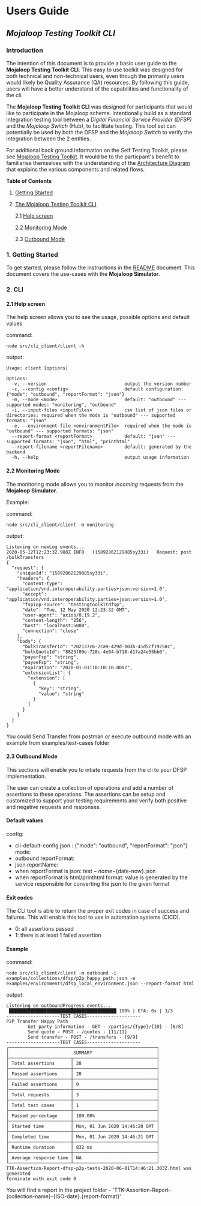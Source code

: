 # Users Guide

## _Mojaloop Testing Toolkit CLI_

### Introduction

The intention of this document is to provide a basic user guide to the **Mojaloop Testing Toolkit CLI**. This easy to use toolkit was designed for both technical and non-technical users, even though the primarily users would likely be Quality Assurance (QA) resources. By following this guide, users will have a better understand of the capabilities and functionality of the cli.

The **Mojaloop Testing Toolkit CLI** was designed for participants that would like to participate in the Mojaloop scheme. Intentionally build as a standard integration testing tool between a _Digital Financial Service Provider (DFSP)_ and the _Mojaloop Switch_ (Hub), to facilitate testing. This tool set can potentially be used by both the DFSP and the _Mojaloop Switch_ to verify the integration between the 2 entities.

For additional back ground information on the Self Testing Toolkit, please see [Mojaloop Testing Toolkit](/documents/Mojaloop-Testing-Toolkit.md). It would be to the particpant's benefit to familiarise themselves with the understanding of the  [Architecture Diagram](/documents/MojaloopÂ-Testing-Tool.md#7-architecture) that explains the various components and related flows.


**Table of Contents**

1. [Getting Started](#1-getting-started)

2. [The Mojaloop Testing Toolkit CLI](#2-the-mojaloop-testing-toolkit)

    2.1 [Help screen](#21-at-first-glance)

    2.2 [Monitoring Mode](#22-monitoring-mode)

    2.3 [Outbound Mode](#23-outbound-mode)

### 1. Getting Started

To get started, please follow the instructions in the [README](/README.md) document. This document covers the use-cases with the **Mojaloop Simulator**.

### 2. CLI

#### 2.1 Help screen

The help screen allows you to see the usage, possible options and default values

command: 

```
node src/cli_client/client -h
```

output:

```
Usage: client [options]

Options:
  -v, --version                             output the version number
  -c, --config <config>                     default configuration: {"mode": "outbound", "reportFormat": "json"}
  -m, --mode <mode>                         default: "outbound" --- supported modes: "monitoring", "outbound"
  -i, --input-files <inputFiles>            csv list of json files or directories; required when the mode is "outbound" --- supported formats: "json"
  -e, --environment-file <environmentFile>  required when the mode is "outbound" --- supported formats: "json"
  --report-format <reportFormat>            default: "json" --- supported formats: "json", "html", "printhtml"
  --report-filename <reportFilename>        default: generated by the backend
  -h, --help                                output usage information
```

#### 2.2 Monitoring Mode

The monitoring mode allows you to monitor _incoming_ requests from the **Mojaloop Simulator**.

Example:

command:

```
node src/cli_client/client -m monitoring
```

output:

```
Listening on newLog events...
2020-05-12T12:23:32.988Z INFO   (15892862129885sy33i)   Request: post /bulkTransfers
{
  "request": {
    "uniqueId": "15892862129885sy33i",
    "headers": {
      "content-type": "application/vnd.interoperability.parties+json;version=1.0",
      "accept": "application/vnd.interoperability.parties+json;version=1.0",
      "fspiop-source": "testingtoolkitdfsp",
      "date": "Tue, 12 May 2020 12:23:32 GMT",
      "user-agent": "axios/0.19.2",
      "content-length": "256",
      "host": "localhost:5000",
      "connection": "close"
    },
    "body": {
      "bulkTransferId": "202137c6-2ca9-429d-b03b-41d5cf19258c",
      "bulkQuoteId": "8823f09e-728c-4e04-b718-d17a24e55bb0",
      "payerFsp": "string",
      "payeeFsp": "string",
      "expiration": "2020-01-01T10:10:10.000Z",
      "extensionList": {
        "extension": [
          {
            "key": "string",
            "value": "string"
          }
        ]
      }
    }
  }
}
```

You could Send Transfer from postman or execute outbound mode with an example from examples/test-cases folder

#### 2.3 Outbound Mode

This sections will enable you to intiate requests from the cli to your DFSP implementation.

The user can create a collection of operations and add a number of assertions to these operations. The assertions can be setup and customized to support your testing requirements and verify both positive and negative requests and responses. 

#### Default values

config:
  - cli-default-config.json : {"mode": "outbound", "reportFormat": "json"}
mode:
  - outbound
reportFormat:
  - json
reportName:
  - when reportFormat is json: ${test-name}-${date-now}.json
  - when reportFormat is html/printhtml format: value is generated by the service responsible for converting the json to the given format

#### Exit codes

The CLI tool is able to return the proper exit codes in case of success and failures. This will enable this tool to use in automation systems (CICD).

  - 0: all assertions passed
  - 1: there is at least 1 failed assertion

#### Example

command:

```
node src/cli_client/client -m outbound -i examples/collections/dfsp/p2p_happy_path.json -e examples/environments/dfsp_local_environment.json --report-format html
```

output:

```
Listening on outboundProgress events...
 ████████████████████████████████████████ 100% | ETA: 0s | 3/3
--------------------TEST CASES--------------------
P2P Transfer Happy Path
        Get party information - GET - /parties/{Type}/{ID} - [8/8]
        Send quote - POST - /quotes - [11/11]
        Send transfer - POST - /transfers - [9/9]
--------------------TEST CASES--------------------
┌───────────────────────────────────────────────────────┐
│                        SUMMARY                        │
├───────────────────────┬───────────────────────────────┤
│ Total assertions      │ 28                            │
├───────────────────────┼───────────────────────────────┤
│ Passed assertions     │ 28                            │
├───────────────────────┼───────────────────────────────┤
│ Failed assertions     │ 0                             │
├───────────────────────┼───────────────────────────────┤
│ Total requests        │ 3                             │
├───────────────────────┼───────────────────────────────┤
│ Total test cases      │ 1                             │
├───────────────────────┼───────────────────────────────┤
│ Passed percentage     │ 100.00%                       │
├───────────────────────┼───────────────────────────────┤
│ Started time          │ Mon, 01 Jun 2020 14:46:20 GMT │
├───────────────────────┼───────────────────────────────┤
│ Completed time        │ Mon, 01 Jun 2020 14:46:21 GMT │
├───────────────────────┼───────────────────────────────┤
│ Runtime duration      │ 832 ms                        │
├───────────────────────┼───────────────────────────────┤
│ Average response time │ NA                            │
└───────────────────────┴───────────────────────────────┘
TTK-Assertion-Report-dfsp-p2p-tests-2020-06-01T14:46:21.303Z.html was generated
Terminate with exit code 0
```

You will find a report in the project folder - 'TTK-Assertion-Report-{collection-name}-{ISO-date}.{report-format}'
